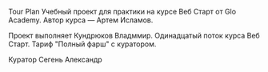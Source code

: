 Tour Plan
Учебный проект для практики на курсе Веб Старт от Glo Academy. Автор курса — Артем Исламов.

Проект выполняет
Кундрюков Владммир. Одинадцатый поток курса Веб Старт. Тариф "Полный фарш" с куратором.

Куратор
Сегень Александр
